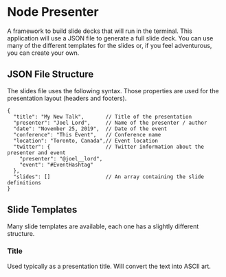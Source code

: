 # Node Presenter
A framework to build slide decks that will run in the terminal. This application will use a JSON file to generate a full slide deck. You can use many of the different templates for the slides or, if you feel adventurous, you can create your own.

## JSON File Structure
The slides file uses the following syntax. Those properties are used for the presentation layout (headers and footers).

```
{
  "title": "My New Talk",       // Title of the presentation
  "presenter": "Joel Lord",     // Name of the presenter / author
  "date": "November 25, 2019",  // Date of the event
  "conference": "This Event",   // Conference name
  "location": "Toronto, Canada",// Event location
  "twitter": {                  // Twitter information about the presenter and event
    "presenter": "@joel__lord",
    "event": "#EventHashtag"
  },
  "slides": []                  // An array containing the slide definitions
}

```

## Slide Templates
Many slide templates are available, each one has a slightly different structure.

### Title
Used typically as a presentation title. Will convert the text into ASCII art.

